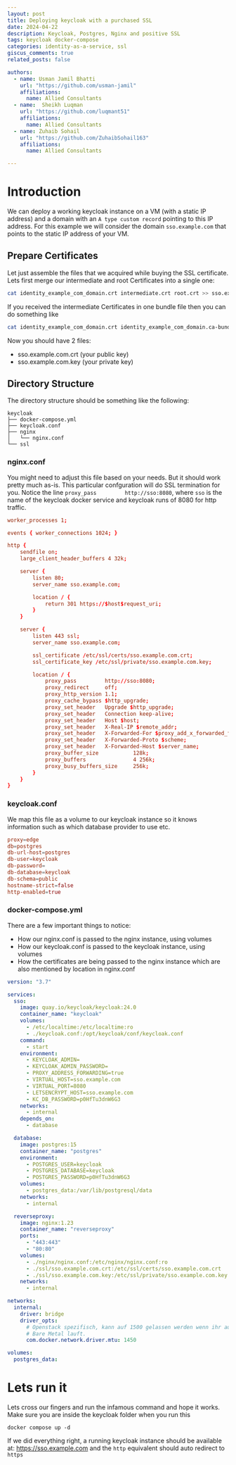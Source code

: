 ```yaml
---
layout: post
title: Deploying keycloak with a purchased SSL
date: 2024-04-22
description: Keycloak, Postgres, Nginx and positive SSL
tags: keycloak docker-compose
categories: identity-as-a-service, ssl
giscus_comments: true
related_posts: false

authors:
  - name: Usman Jamil Bhatti
    url: "https://github.com/usman-jamil"
    affiliations:
      name: Allied Consultants
  - name:  Sheikh Luqman
    url: "https://github.com/luqmant51"
    affiliations:
      name: Allied Consultants
  - name: Zuhaib Sohail
    url: "https://github.com/ZuhaibSohail163"
    affiliations:
      name: Allied Consultants

---
```


# Introduction
We can deploy a working keycloak instance on a VM (with a static IP address) and a domain with an `A type custom record` pointing to this IP address. 
For this example we will consider the domain `sso.example.com` that points to the static IP address of your VM.

## Prepare Certificates
Let just assemble the files that we acquired while buying the SSL certificate. Lets first merge our intermediate and root Certificates into a single one:

```bash
cat identity_example_com_domain.crt intermediate.crt root.crt >> sso.example.com.crt
```

If you received the intermediate Certificates in one bundle file then you can do something like

```bash
cat identity_example_com_domain.crt identity_example_com_domain.ca-bundle >> sso.example.com.crt
```

Now you should have 2 files:
 - sso.example.com.crt (your public key)
 - sso.example.com.key (your private key)

## Directory Structure
The directory structure should be something like the following:

```shell
keycloak
├── docker-compose.yml
├── keycloak.conf
├── nginx
│   └── nginx.conf
└── ssl
```

### nginx.conf
You might need to adjust this file based on your needs. But it should work pretty much as-is.
This particular confguration will do SSL termination for you. 
Notice the line `proxy_pass         http://sso:8080`, where `sso` is the name of the keycloak docker service and keycloak runs of 8080 for http traffic.

```conf
worker_processes 1;

events { worker_connections 1024; }

http {
    sendfile on;
    large_client_header_buffers 4 32k;

    server {
        listen 80;
        server_name sso.example.com;

        location / {
            return 301 https://$host$request_uri;
        }
    }

    server {
        listen 443 ssl;
        server_name sso.example.com;

        ssl_certificate /etc/ssl/certs/sso.example.com.crt;
        ssl_certificate_key /etc/ssl/private/sso.example.com.key;

        location / {
            proxy_pass         http://sso:8080;
            proxy_redirect     off;
            proxy_http_version 1.1;
            proxy_cache_bypass $http_upgrade;
            proxy_set_header   Upgrade $http_upgrade;
            proxy_set_header   Connection keep-alive;
            proxy_set_header   Host $host;
            proxy_set_header   X-Real-IP $remote_addr;
            proxy_set_header   X-Forwarded-For $proxy_add_x_forwarded_for;
            proxy_set_header   X-Forwarded-Proto $scheme;
            proxy_set_header   X-Forwarded-Host $server_name;
            proxy_buffer_size           128k;
            proxy_buffers               4 256k;
            proxy_busy_buffers_size     256k;
        }
    }
}
```

### keycloak.conf
We map this file as a volume to our keycloak instance so it knows information such as which database provider to use etc.

```conf
proxy=edge
db=postgres
db-url-host=postgres
db-user=keycloak
db-password=
db-database=keycloak
db-schema=public
hostname-strict=false
http-enabled=true
```

### docker-compose.yml
There are a few important things to notice:
 - How our nginx.conf is passed to the nginx instance, using volumes
 - How our keycloak.conf is passed to the keycloak instance, using volumes
 - How the certificates are being passed to the nginx instance which are also mentioned by location in nginx.conf

```yml
version: "3.7"

services:    
  sso:
    image: quay.io/keycloak/keycloak:24.0
    container_name: "keycloak"
    volumes:
      - /etc/localtime:/etc/localtime:ro
      - ./keycloak.conf:/opt/keycloak/conf/keycloak.conf
    command:
      - start
    environment:
      - KEYCLOAK_ADMIN=
      - KEYCLOAK_ADMIN_PASSWORD=
      - PROXY_ADDRESS_FORWARDING=true
      - VIRTUAL_HOST=sso.example.com
      - VIRTUAL_PORT=8080
      - LETSENCRYPT_HOST=sso.example.com
      - KC_DB_PASSWORD=p0HfTu3dnW6G3
    networks:
      - internal
    depends_on:
      - database

  database:
    image: postgres:15
    container_name: "postgres"
    environment:
      - POSTGRES_USER=keycloak
      - POSTGRES_DATABASE=keycloak
      - POSTGRES_PASSWORD=p0HfTu3dnW6G3
    volumes:
      - postgres_data:/var/lib/postgresql/data
    networks:
      - internal

  reverseproxy:
    image: nginx:1.23
    container_name: "reverseproxy"
    ports:
      - "443:443" 
      - "80:80" 
    volumes:
      - ./nginx/nginx.conf:/etc/nginx/nginx.conf:ro
      - ./ssl/sso.example.com.crt:/etc/ssl/certs/sso.example.com.crt
      - ./ssl/sso.example.com.key:/etc/ssl/private/sso.example.com.key
    networks:
      - internal

networks:
  internal:
    driver: bridge
    driver_opts:
      # Openstack spezifisch, kann auf 1500 gelassen werden wenn ihr auf
      # Bare Metal lauft. 
      com.docker.network.driver.mtu: 1450

volumes:
  postgres_data:
```

# Lets run it
Lets cross our fingers and run the infamous command and hope it works. Make sure you are inside the keycloak folder when you run this

```shell
docker compose up -d
```

If we did everything right, a running keycloak instance should be available at: https://sso.example.com and the `http` equivalent should auto redirect to `https`
